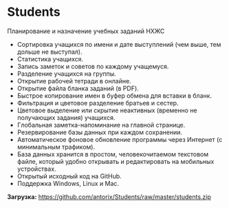 # Students

Планирование и назначение учебных заданий НХЖС

* Сортировка учащихся по имени и дате выступлений (чем выше, тем дольше не выступал).
* Статистика учащихся.
* Запись заметок и советов по каждому учащемуся.
* Разделение учащихся на группы.
* Открытие рабочей тетради в онлайне.
* Открытие файла бланка заданий (в PDF).
* Быстрое копирование имен в буфер обмена для вставки в бланк.
* Фильтрация и цветовое разделение братьев и сестер.
* Цветовое выделение или скрытие неактивных (временно не получающих задания) учащихся.
* Глобальная заметка-напоминание на главной странице.
* Резервирование базы данных при каждом сохранении.
* Автоматическое фоновое обновление программы через Интернет (с минимальным трафиком).
* База данных хранится в простом, человекочитаемом текстовом файле, который удобно открывать и редактировать на мобильных устройствах.
* Открытый исходный код на GitHub.
* Поддержка Windows, Linux и Mac.

**Загрузка:**
https://github.com/antorix/Students/raw/master/students.zip
